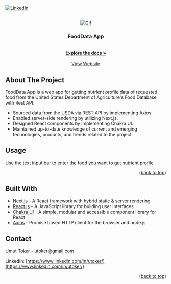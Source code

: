 <div id="top"></div>

[![LinkedIn][linkedin-shield]](https://www.linkedin.com/in/utoker/)

<!-- PROJECT LOGO -->
<br />
<div align="center">
  <a href="https://food-data-app.vercel.app/">
    <img src="src/public/food-data.gif" alt="Gif">
  </a>

<h3 align="center">FoodData App</h3>
    <br />
    <a href="https://github.com/utoker/FoodData-App/tree/main/src"><strong>Explore the docs »</strong></a>
    <br />
    <br />
    <a href="https://www.reqq.cc/">View Website</a>
</div>

## About The Project

<p>FoodData App is a web app for getting nutrient profile data of requested food from the United States Department of Agriculture's Food Database with Rest API.</p>

<ul>
  <li>Sourced data from the USDA via REST API by implementing Axios.</li>
  <li>Enabled server-side rendering by utilizing Next.js.</li>
    <li>Designed React components by implementing Chakra UI.</li>
    <li>Maintained up-to-date knowledge of current and emerging technologies, products, and trends related to the project.</li>
</ul>

## Usage

Use the text input bar to enter the food you want to get nutrient profile.

<p align="right">(<a href="#top">back to top</a>)</p>

## Built With

- [Next.js](https://nextjs.org/) - A React framework with hybrid static & server rendering
- [React.js](https://reactjs.org/) - A JavaScript library for building user interfaces.
- [Chakra UI](https://chakra-ui.com/) - A simple, modular and accessible component library for React
- [Axios](https://axios-http.com/) - Promise based HTTP client for the browser and node.js

## Contact

Umut Toker - utoker@gmail.com

LinkedIn: [https://www.linkedin.com/in/utoker/](https://www.linkedin.com/in/utoker/)

<p align="right">(<a href="#top">back to top</a>)</p>

[linkedin-shield]: https://img.shields.io/badge/-LinkedIn-black.svg?style=for-the-badge&logo=linkedin&colorB=555

